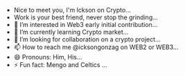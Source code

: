 - Nice to meet you, I'm Ickson on Crypto...
- Work is your best friend, never stop the grinding...
- 👀 I’m interested in Web3 early initial contribution...
- 🌱 I’m currently learning Crypto market...
- 💞️ I’m looking for collaboration on a crypto project...
- 📫 How to reach me @icksongonzag on WEB2 or WEB3...
- 😄 Pronouns: Him, His...
- ⚡ Fun fact: Mengo and Celtics ...

<!---
Hunter3407/Hunter3407 is a ✨ special ✨ repository because its `README.md` (this file) appears on your GitHub profile.
You can click the Preview link to take a look at your changes.
--->
